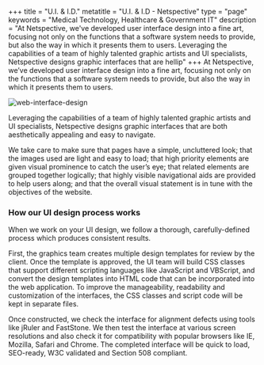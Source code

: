 +++
title = "U.I. & I.D."
metatitle = "U.I. & I.D - Netspective"
type = "page"
keywords = "Medical Technology, Healthcare & Government IT"
description = "At Netspective, we've developed user interface design into a fine art, focusing not only on the functions that a software system needs to provide, but also the way in which it presents them to users. Leveraging the capabilities of a team of highly talented graphic artists and UI specialists, Netspective designs graphic interfaces that are hellip"
+++
At Netspective, we’ve developed user interface design into a fine art, focusing not only on the functions that a software system needs to provide, but also the way in which it presents them to users.

![web-interface-design](/img/technology-services/web-interface-design.jpg#left)

Leveraging the capabilities of a team of highly talented graphic artists and UI specialists, Netspective designs graphic interfaces that are both aesthetically appealing and easy to navigate.

We take care to make sure that pages have a simple, uncluttered look; that the images used are light and easy to load; that high priority elements are given visual prominence to catch the user’s eye; that related elements are grouped together logically; that highly visible navigational aids are provided to help users along; and that the overall visual statement is in tune with the objectives of the website.

### How our UI design process works

When we work on your UI design, we follow a thorough, carefully-defined process which produces consistent results.

First, the graphics team creates multiple design templates for review by the client. Once the template is approved, the UI team will build CSS classes that support different scripting languages like JavaScript and VBScript, and convert the design templates into HTML code that can be incorporated into the web application. To improve the manageability, readability and customization of the interfaces, the CSS classes and script code will be kept in separate files.

Once constructed, we check the interface for alignment defects using tools like jRuler and FastStone. We then test the interface at various screen resolutions and also check it for compatibility with popular browsers like IE, Mozilla, Safari and Chrome. The completed interface will be quick to load, SEO-ready, W3C validated and Section 508 compliant.